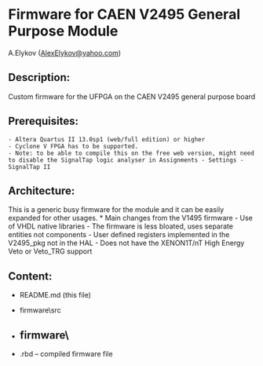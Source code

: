 ﻿# Firmware for CAEN V2495 General Purpose Module

A.Elykov (AlexElykov@yahoo.com)

## Description:
Custom firmware for the UFPGA on the CAEN V2495 general purpose board


## Prerequisites:
	- Altera Quartus II 13.0sp1 (web/full edition) or higher
	- Cyclone V FPGA has to be supported. 
	- Note: to be able to compile this on the free web version, might need to disable the SignalTap logic analyser in Assignments - Settings - SignalTap II

## Architecture: 
This is a generic busy firmware for the module and it can be easily expanded for other usages.
	* Main changes from the V1495 firmware
		- Use of VHDL native libraries
		- The firmware is less bloated, uses separate entities not components
		- User defined registers implemented in the V2495_pkg not in the HAL
		- Does not have the XENON1T/nT High Energy Veto or Veto_TRG support

## Content:
* README.md (this file)
* firmware\src
* firmware\
	-

* .rbd – compiled firmware file


